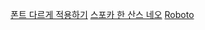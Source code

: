 [폰트 다르게 적용하기](https://wazacs.tistory.com/48)
[스포카 한 산스 네오](https://spoqa.github.io/spoqa-han-sans/)
[Roboto](https://fonts.google.com/specimen/Roboto)